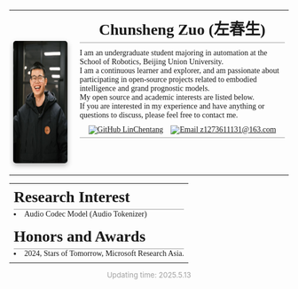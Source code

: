 <table style="border: none; border-collapse: collapse; margin-bottom: 5px;">
  <tr>
    <td valign="top" style="border: none; padding-top: 55px;"> <a href="./">
        <img src="../images/ChunshengZuo休闲.jpg" alt="Chunsheng Zuo Profile Photo" width="320px" height="220px" style="box-shadow: 0px 4px 10px rgba(0, 0, 0, 0.3); border-radius: 5px; display: block;" />
      </a>&nbsp;
    </td>
    <td align="left" valign="top" style="font-family:JetBrains Mono; font-size: 14px; border: none; padding-left: 15px;">
      <h1 style="text-align: center; font-family:JetBrains Mono; border-bottom: 2px solid #ccc; margin-top: 10px; margin-bottom: 0; padding-bottom: 5px; border-top: none !important; box-shadow: none !important; outline: none !important;">Chunsheng Zuo (左春生)</h1>
      <p style="margin-top: 10px; margin-bottom: 10px;">
        I am an undergraduate student majoring in automation at the School of Robotics, Beijing Union University.<br>
        I am a continuous learner and explorer, and am passionate about participating in open-source projects related to embodied intelligence and grand prognostic models.<br>
        My open source and academic interests are listed below.<br>
        If you are interested in my experience and have anything or questions to discuss, please feel free to contact me.
      </p>
      <p style="text-align: center; border-bottom: 2px solid #ccc; margin-top: 10px; padding-bottom: 5px;">
        <a href="https://github.com/LinChentang" target="_blank" rel="noopener noreferrer"><img src="https://img.shields.io/badge/GitHub-LinChentang-blue" alt="GitHub LinChentang"></a>&nbsp; &nbsp;
        <a href="mailto:z1273611131@163.com"><img src="https://img.shields.io/badge/Email-z1273611131@163.com-red" alt="Email z1273611131@163.com"></a>
      </p>
    </td>
  </tr>
</table>

<table style="border: none; border-collapse: collapse; margin-bottom: 5px;">
  <tr>
    <td align="left" valign="top" style="font-family:JetBrains Mono; font-size: 14px; border: none; padding: 8px;">
      <h1 style="margin-top: 0; margin-bottom: 0; font-family:JetBrains Mono; border-bottom: 2px solid #ccc; padding-bottom: 5px; border-top: none !important; box-shadow: none !important; outline: none !important;">Research Interest</h1>
      <li>Audio Codec Model (Audio Tokenizer)</li>
    </td>
  </tr>
  <tr>
    <td align="left" valign="top" style="font-family:JetBrains Mono; font-size: 14px; border: none; padding: 8px;">
      <h1 style="margin-top: 0; margin-bottom: 0; font-family:JetBrains Mono; border-bottom: 2px solid #ccc; padding-bottom: 5px; border-top: none !important; box-shadow: none !important; outline: none !important;">Honors and Awards</h1>
      <li>2024, Stars of Tomorrow, Microsoft Research Asia.</li>
    </td>
  </tr>
</table>

<p style="text-align:center; font-size:small; color:#A0A0A0;">
  Updating time: 2025.5.13
</p>